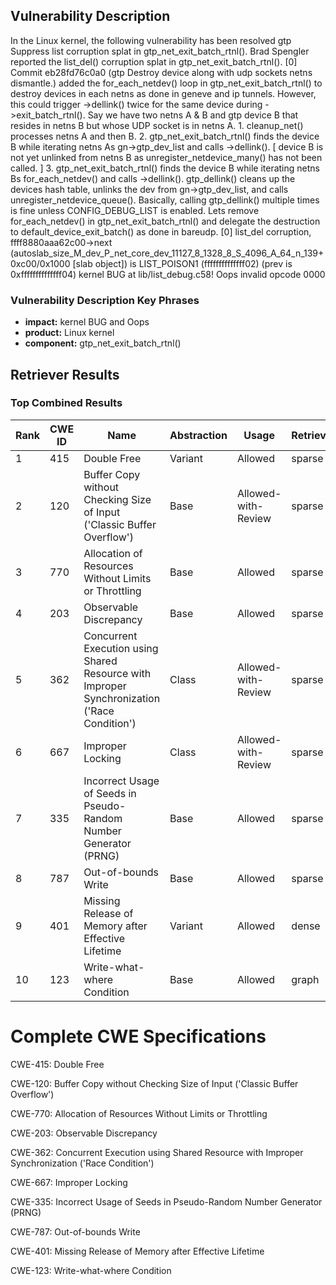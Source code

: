 ## Vulnerability Description
In the Linux kernel, the following vulnerability has been resolved gtp Suppress list corruption splat in gtp_net_exit_batch_rtnl(). Brad Spengler reported the list_del() corruption splat in gtp_net_exit_batch_rtnl(). [0] Commit eb28fd76c0a0 (gtp Destroy device along with udp sockets netns dismantle.) added the for_each_netdev() loop in gtp_net_exit_batch_rtnl() to destroy devices in each netns as done in geneve and ip tunnels. However, this could trigger ->dellink() twice for the same device during ->exit_batch_rtnl(). Say we have two netns A & B and gtp device B that resides in netns B but whose UDP socket is in netns A. 1. cleanup_net() processes netns A and then B. 2. gtp_net_exit_batch_rtnl() finds the device B while iterating netns As gn->gtp_dev_list and calls ->dellink(). [ device B is not yet unlinked from netns B as unregister_netdevice_many() has not been called. ] 3. gtp_net_exit_batch_rtnl() finds the device B while iterating netns Bs for_each_netdev() and calls ->dellink(). gtp_dellink() cleans up the devices hash table, unlinks the dev from gn->gtp_dev_list, and calls unregister_netdevice_queue(). Basically, calling gtp_dellink() multiple times is fine unless CONFIG_DEBUG_LIST is enabled. Lets remove for_each_netdev() in gtp_net_exit_batch_rtnl() and delegate the destruction to default_device_exit_batch() as done in bareudp. [0] list_del corruption, ffff8880aaa62c00->next (autoslab_size_M_dev_P_net_core_dev_11127_8_1328_8_S_4096_A_64_n_139+0xc00/0x1000 [slab object]) is LIST_POISON1 (ffffffffffffff02) (prev is 0xffffffffffffff04) kernel BUG at lib/list_debug.c58! Oops invalid opcode 0000

### Vulnerability Description Key Phrases
- **impact:** kernel BUG and Oops
- **product:** Linux kernel
- **component:** gtp_net_exit_batch_rtnl()

## Retriever Results

### Top Combined Results

| Rank | CWE ID | Name | Abstraction | Usage  | Retrievers | Individual Scores |
|------|--------|------|-------------|-------|------------|-------------------|
| 1 | 415 | Double Free | Variant | Allowed | sparse | 0.264 |
| 2 | 120 | Buffer Copy without Checking Size of Input ('Classic Buffer Overflow') | Base | Allowed-with-Review | sparse | 0.262 |
| 3 | 770 | Allocation of Resources Without Limits or Throttling | Base | Allowed | sparse | 0.258 |
| 4 | 203 | Observable Discrepancy | Base | Allowed | sparse | 0.257 |
| 5 | 362 | Concurrent Execution using Shared Resource with Improper Synchronization ('Race Condition') | Class | Allowed-with-Review | sparse | 0.257 |
| 6 | 667 | Improper Locking | Class | Allowed-with-Review | sparse | 0.248 |
| 7 | 335 | Incorrect Usage of Seeds in Pseudo-Random Number Generator (PRNG) | Base | Allowed | sparse | 0.247 |
| 8 | 787 | Out-of-bounds Write | Base | Allowed | sparse | 0.245 |
| 9 | 401 | Missing Release of Memory after Effective Lifetime | Variant | Allowed | dense | 0.531 |
| 10 | 123 | Write-what-where Condition | Base | Allowed | graph | 0.003 |



# Complete CWE Specifications

CWE-415: Double Free

CWE-120: Buffer Copy without Checking Size of Input ('Classic Buffer Overflow')

CWE-770: Allocation of Resources Without Limits or Throttling

CWE-203: Observable Discrepancy

CWE-362: Concurrent Execution using Shared Resource with Improper Synchronization ('Race Condition')

CWE-667: Improper Locking

CWE-335: Incorrect Usage of Seeds in Pseudo-Random Number Generator (PRNG)

CWE-787: Out-of-bounds Write

CWE-401: Missing Release of Memory after Effective Lifetime

CWE-123: Write-what-where Condition